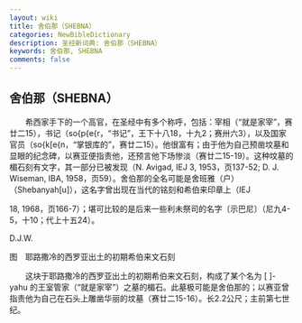 ```yaml
---
layout: wiki
title: 舍伯那（SHEBNA）
categories: NewBibleDictionary
description: 圣经新词典: 舍伯那（SHEBNA）
keywords: 舍伯那, SHEBNA
comments: false
---
```


## 舍伯那（SHEBNA）

　　希西家手下的一个高官，在圣经中有多个称呼，包括：宰相（“就是家宰”，赛廿二15），书记（so{p{e{r，“书记”，王下十八18，十九2；赛卅六3），以及国家官员（so{k[e{n，“掌银库的”，赛廿二15）。他很富有；由于他为自己预凿坟墓和显眼的纪念碑，以赛亚便指责他，还预言他下场惨淡（赛廿二15-19）。这种坟墓的楣石刻有文字，其一部分已被发现（N. Avigad, IEJ 3, 1953，页137-52; D. J. Wiseman, IBA, 1958，页59）。舍伯那的全名可能是舍班雅（户）（Shebanyah[u]），这名字曾出现在当代的铭刻和希伯来印章上（IEJ

18, 1968，页166-7）；堪可比较的是后来一些利未祭司的名字〔示巴尼〕（尼九4-5，十10；代上十五24）。

D.J.W.

图　耶路撒冷的西罗亚出土的初期希伯来文石刻

　　这块于耶路撒冷的西罗亚出土的初期希伯来文石刻，构成了某个名为 [ ]-yahu 的王室管家（“就是家宰”）之墓的楣石。此墓极可能是舍伯那的；以赛亚曾指责他为自己在石头上雕凿华丽的坟墓（赛廿二15-16）。长2.2公尺；主前第七世纪。








